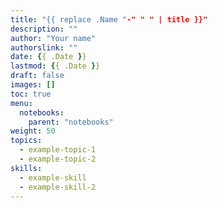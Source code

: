 ```yaml
---
title: "{{ replace .Name "-" " " | title }}"
description: ""
author: "Your name"
authorslink: ""
date: {{ .Date }}
lastmod: {{ .Date }}
draft: false
images: []
toc: true
menu:
  notebooks:
    parent: "notebooks"
weight: 50
topics:
  - example-topic-1
  - example-topic-2
skills:
  - example-skill
  - example-skill-2
---
```

